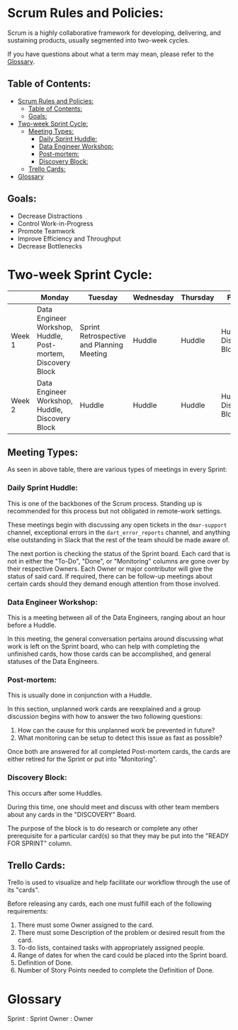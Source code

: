 # Scrum Rules and Policies:

Scrum is a highly collaborative framework for developing, delivering, and sustaining products, usually segmented into two-week cycles.

If you have questions about what a term may mean, please refer to the [Glossary](#glossary).

## Table of Contents:

- [Scrum Rules and Policies:](#scrum-rules-and-policies)
  - [Table of Contents:](#table-of-contents)
  - [Goals:](#goals)
- [Two-week Sprint Cycle:](#two-week-sprint-cycle)
  - [Meeting Types:](#meeting-types)
    - [Daily Sprint Huddle:](#daily-sprint-huddle)
    - [Data Engineer Workshop:](#data-engineer-workshop)
    - [Post-mortem:](#post-mortem)
    - [Discovery Block:](#discovery-block)
  - [Trello Cards:](#trello-cards)
- [Glossary](#glossary)

## Goals:

- Decrease Distractions
- Control Work-in-Progress
- Promote Teamwork
- Improve Efficiency and Throughput
- Decrease Bottlenecks

# Two-week Sprint Cycle:

|| Monday | Tuesday | Wednesday | Thursday | Friday
|---|---|---|---|---|---|
| Week 1 | Data Engineer Workshop, Huddle, Post-mortem, Discovery Block | Sprint Retrospective and Planning Meeting | Huddle | Huddle | Huddle, Discovery Block |
| Week 2 | Data Engineer Workshop, Huddle, Discovery Block | Huddle | Huddle | Huddle | Huddle, Discovery Block |

## Meeting Types:

As seen in above table, there are various types of meetings in every Sprint:

### Daily Sprint Huddle:

This is one of the backbones of the Scrum process. Standing up is recommended for this process but not obligated in remote-work settings.

These meetings begin with discussing any open tickets in the `dmar-support` channel, exceptional errors in the `dart_error_reports` channel, and anything else outstanding in Slack that the rest of the team should be made aware of.

The next portion is checking the status of the Sprint board. Each card that is not in either the "To-Do", "Done", or "Monitoring" columns are gone over by their respective Owners. Each Owner or major contributor will give the status of said card. If required, there can be follow-up meetings about certain cards should they demand enough attention from those involved.

### Data Engineer Workshop:

This is a meeting between all of the Data Engineers, ranging about an hour before a Huddle.

In this meeting, the general conversation pertains around discussing what work is left on the Sprint board, who can help with completing the unfinished cards, how those cards can be accomplished, and general statuses of the Data Engineers.

### Post-mortem:

This is usually done in conjunction with a Huddle.

In this section, unplanned work cards are reexplained and a group discussion begins with how to answer the two following questions:

1. How can the cause for this unplanned work be prevented in future?
2. What monitoring can be setup to detect this issue as fast as possible?

Once both are answered for all completed Post-mortem cards, the cards are either retired for the Sprint or put into "Monitoring".

### Discovery Block:

This occurs after some Huddles.

During this time, one should meet and discuss with other team members about any cards in the "DISCOVERY" Board.

The purpose of the block is to do research or complete any other prerequisite for a particular card(s) so that they may be put into the "READY FOR SPRINT" column.

## Trello Cards:

Trello is used to visualize and help facilitate our workflow through the use of its "cards".

Before releasing any cards, each one must fulfill each of the following requirements:

1. There must some Owner assigned to the card.
2. There must some Description of the problem or desired result from the card.
3. To-do lists, contained tasks with appropriately assigned people.
4. Range of dates for when the card could be placed into the Sprint board.
5. Definition of Done.
6. Number of Story Points needed to complete the Definition of Done.

# Glossary

Sprint
: Sprint
Owner
: Owner
